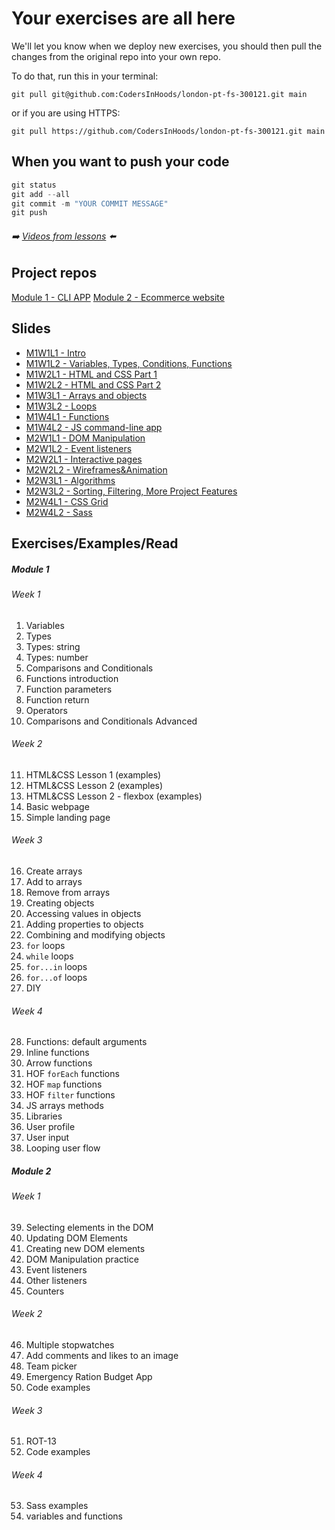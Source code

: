 # Your exercises are all here

We'll let you know when we deploy new exercises, you should then pull the changes from the original repo into your own repo.

To do that, run this in your terminal:

```git
git pull git@github.com:CodersInHoods/london-pt-fs-300121.git main
```

or if you are using HTTPS:

```git
git pull https://github.com/CodersInHoods/london-pt-fs-300121.git main
```

## When you want to push your code

```javascript
git status
git add --all
git commit -m "YOUR COMMIT MESSAGE"
git push
```

###### ➡️ [Videos from lessons](https://www.youtube.com/playlist?list=PLsRodPBCrNtajAYZARMqd7yCWzBpE4ZjG) ⬅️

## Project repos

[Module 1 - CLI APP](https://github.com/CodersInHoods/cli-project-london-300121)
[Module 2 - Ecommerce website](https://github.com/CodersInHoods/e-commerce-project-london-300121)

## Slides

- [M1W1L1 - Intro](https://docs.google.com/presentation/d/1d5d_zA3JPCZEV9oX_YxsOmIWCai62CtGVfQeNP5wAWw/edit?usp=sharing)
- [M1W1L2 - Variables, Types, Conditions, Functions](https://docs.google.com/presentation/d/1o3Fk6UOwwg3Q2zZPckWN35pGbJ_t9-kPjzbcSDF4esE/edit?usp=sharing)
- [M1W2L1 - HTML and CSS Part 1](https://docs.google.com/presentation/d/1A-X5qBGN8EdJp6QR72uyjqbW5tn_-ARXVIsjqko9p4s/edit?usp=sharing)
- [M1W2L2 - HTML and CSS Part 2](https://docs.google.com/presentation/d/1UAXhZEssUqjJs-XvAk_qMWvV-V0v_4pI-2xEnG9SgvM/edit?usp=sharing)
- [M1W3L1 - Arrays and objects](https://docs.google.com/presentation/d/1l4WAeC3bPXTbHHi1cZZJVaMfZz8Y4noKYXEDKI-OURw/edit?usp=sharing)
- [M1W3L2 - Loops](https://docs.google.com/presentation/d/13pac-8T_O10tsnMnMYIetB3paZFDqC_K_bxDB7Aryew/edit?usp=sharing)
- [M1W4L1 - Functions](https://docs.google.com/presentation/d/1hHmFQMExajTgY7EAtHBV-DrplPwprIbzod1Cbn3mD4g/edit?usp=sharing)
- [M1W4L2 - JS command-line app](https://docs.google.com/presentation/d/1_xcTCjqrEe-dovG1rrB_A4iYkRe0mkE4O8-V9ABQN4Q/edit?usp=sharing)
- [M2W1L1 - DOM Manipulation](https://docs.google.com/presentation/d/1eYFADZtheqChCeH2pp6r3BLjf9N-66aqDqYSL91OQA0/edit?usp=sharing)
- [M2W1L2 - Event listeners](https://docs.google.com/presentation/d/1RHRjx6_6slmYaH19GOaRgSmP0M7CGLBcBfuiHYTKtho/edit?usp=sharing)
- [M2W2L1 - Interactive pages](https://docs.google.com/presentation/d/14l5rCWNuqXiEK1W_dC7ul8-A0ishx2YxQd21AC9Yff0/edit?usp=sharing)
- [M2W2L2 - Wireframes&Animation](https://docs.google.com/presentation/d/1k1SoVx5vJvEZPjfV7MejWxrV7LGqnQxwWUvSeWNrfIM/edit?usp=sharing)
- [M2W3L1 - Algorithms](https://docs.google.com/presentation/d/1xhchsbnYx2JB2Vkw_-CdEhoCLS3bbU2YROZUcAWfXtU/edit?usp=sharing)
- [M2W3L2 - Sorting, Filtering, More Project Features](https://docs.google.com/presentation/d/1V6ouaPUnqy6IZKHKuQrtpN1q-PFA1jD7Wpn8cK5qN-U/edit?usp=sharing)
- [M2W4L1 - CSS Grid](https://docs.google.com/presentation/d/1i9EBV5p5HdNRmoQnbKs5-KvBLxLQB7oO35i8-wx40D4/edit?usp=sharing)
- [M2W4L2 - Sass](https://github.com/CodersInHoods/sass-lesson)

## Exercises/Examples/Read

##### Module 1

###### Week 1

1. Variables
2. Types
3. Types: string
4. Types: number
5. Comparisons and Conditionals
6. Functions introduction
7. Function parameters
8. Function return
9. Operators
10. Comparisons and Conditionals Advanced

###### Week 2

11. HTML&CSS Lesson 1 (examples)
12. HTML&CSS Lesson 2 (examples)
13. HTML&CSS Lesson 2 - flexbox (examples)
14. Basic webpage
15. Simple landing page

###### Week 3

16. Create arrays
17. Add to arrays
18. Remove from arrays
19. Creating objects
20. Accessing values in objects
21. Adding properties to objects
22. Combining and modifying objects
23. `for` loops
24. `while` loops
25. `for...in` loops
26. `for...of` loops
27. DIY

###### Week 4

28. Functions: default arguments
29. Inline functions
30. Arrow functions
31. HOF `forEach` functions
32. HOF `map` functions
33. HOF `filter` functions
34. JS arrays methods
35. Libraries
36. User profile
37. User input
38. Looping user flow

##### Module 2

###### Week 1

39. Selecting elements in the DOM
40. Updating DOM Elements
41. Creating new DOM elements
42. DOM Manipulation practice
43. Event listeners
44. Other listeners
45. Counters

###### Week 2

46. Multiple stopwatches
47. Add comments and likes to an image
48. Team picker
49. Emergency Ration Budget App
50. Code examples

###### Week 3

51. ROT-13
52. Code examples

###### Week 4

53. Sass examples
54. variables and functions
